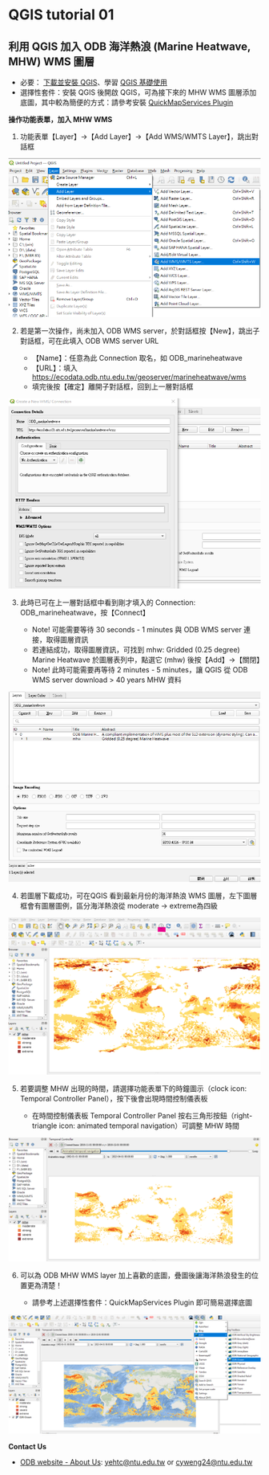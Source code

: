 # QGIS tutorial 01
## 利用 QGIS 加入 ODB 海洋熱浪 (Marine Heatwave, MHW) WMS 圖層

* 必要： [下載並安裝 QGIS](https://qgis.org/zh-Hant/site/forusers/download.html)、學習 [QGIS 基礎使用](https://www.qgistutorials.com/zh_TW/)
* 選擇性套件：安裝 QGIS 後開啟 QGIS，可為接下來的 MHW WMS 圖層添加底圖，其中較為簡便的方式：請參考安裝 [QuickMapServices Plugin](https://opengislab.com/blog/2018/4/15/add-basemaps-in-qgis-30)

**操作功能表單，加入 MHW WMS**

1. 功能表單【Layer】->【Add Layer】->【Add WMS/WMTS Layer】，跳出對話框

![fig01-01: Options to add WMS/WMTS layer](fig/mhw_wms_learning01-01_addlayer.png) 


2. 若是第一次操作，尚未加入 ODB WMS server，於對話框按【New】，跳出子對話框，可在此填入 ODB WMS server URL

    - 【Name】：任意為此 Connection 取名，如 ODB_marineheatwave
    - 【URL】：填入 https://ecodata.odb.ntu.edu.tw/geoserver/marineheatwave/wms
    - 填完後按【確定】離開子對話框，回到上一層對話框

![fig01-02: ODB WMS server connection](fig/mhw_wms_learning01-02_new_connection.png) 


3. 此時已可在上一層對話框中看到剛才填入的 Connection: ODB_marineheatwave，按【Connect】

    - Note! 可能需要等待 30 seconds - 1 minutes 與 ODB WMS server 連接，取得圖層資訊
    - 若連結成功，取得圖層資訊，可找到 mhw: Gridded (0.25 degree) Marine Heatwave 於圖層表列中，點選它 (mhw) 後按【Add】->【關閉】
    - Note! 此時可能需要再等待 2 minutes - 5 minutes，讓 QGIS 從 ODB WMS server download > 40 years MHW 資料

![fig01-03: Select 'mhw' layer and add](fig/mhw_wms_learning01-03_confirm_addlayer.png) 


4. 若圖層下載成功，可在QGIS 看到最新月份的海洋熱浪 WMS 圖層，左下圖層框會有圖層圖例，區分海洋熱浪從 moderate -> extreme為四級

![fig01-04: MHW layer](fig/mhw_wms_learning01-04_mhw_layer.png) 


5. 若要調整 MHW 出現的時間，請選擇功能表單下的時鐘圖示（clock icon: Temporal Controller Panel），按下後會出現時間控制儀表板

    - 在時間控制儀表板 Temporal Controller Panel 按右三角形按鈕（right-triangle icon: animated temporal navigation）可調整 MHW 時間

![fig01-05: WMS Time Control](fig/mhw_wms_learning01-05_wms_time_control.png) 


6. 可以為 ODB MHW WMS layer 加上喜歡的底圖，疊圖後讓海洋熱浪發生的位置更為清楚！

    - 請參考上述選擇性套件：QuickMapServices Plugin 即可簡易選擇底圖

![fig01-05: MHW with basemap](fig/mhw_wms_learning01-06_wms_basemap.png)


**Contact Us**

   * [ODB website - About Us](https://www.odb.ntu.edu.tw/about-us): yehtc@ntu.edu.tw or cyweng24@ntu.edu.tw
 
